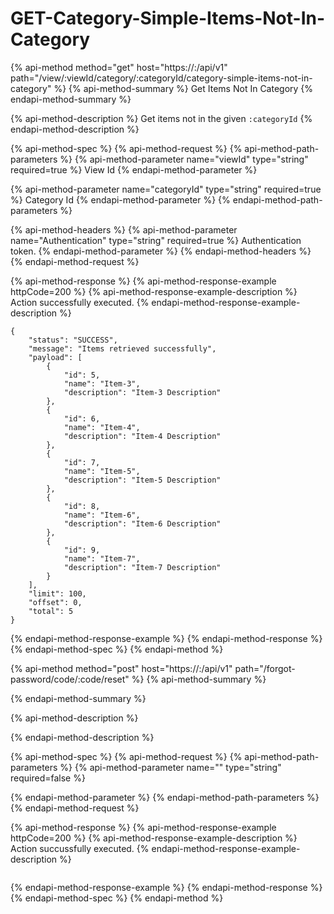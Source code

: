# GET-Category-Simple-Items-Not-In-Category

{% api-method method="get" host="https://<host>:<port>/api/v1" path="/view/:viewId/category/:categoryId/category-simple-items-not-in-category" %}
{% api-method-summary %}
Get Items Not In Category
{% endapi-method-summary %}

{% api-method-description %}
Get items not in the given `:categoryId`
{% endapi-method-description %}

{% api-method-spec %}
{% api-method-request %}
{% api-method-path-parameters %}
{% api-method-parameter name="viewId" type="string" required=true %}
View Id
{% endapi-method-parameter %}

{% api-method-parameter name="categoryId" type="string" required=true %}
Category Id
{% endapi-method-parameter %}
{% endapi-method-path-parameters %}

{% api-method-headers %}
{% api-method-parameter name="Authentication" type="string" required=true %}
Authentication token.
{% endapi-method-parameter %}
{% endapi-method-headers %}
{% endapi-method-request %}

{% api-method-response %}
{% api-method-response-example httpCode=200 %}
{% api-method-response-example-description %}
Action successfully executed.
{% endapi-method-response-example-description %}

```
{
    "status": "SUCCESS",
    "message": "Items retrieved successfully",
    "payload": [
        {
            "id": 5,
            "name": "Item-3",
            "description": "Item-3 Description"
        },
        {
            "id": 6,
            "name": "Item-4",
            "description": "Item-4 Description"
        },
        {
            "id": 7,
            "name": "Item-5",
            "description": "Item-5 Description"
        },
        {
            "id": 8,
            "name": "Item-6",
            "description": "Item-6 Description"
        },
        {
            "id": 9,
            "name": "Item-7",
            "description": "Item-7 Description"
        }
    ],
    "limit": 100,
    "offset": 0,
    "total": 5
}
```
{% endapi-method-response-example %}
{% endapi-method-response %}
{% endapi-method-spec %}
{% endapi-method %}

{% api-method method="post" host="https://<host>:<port>/api/v1" path="/forgot-password/code/:code/reset" %}
{% api-method-summary %}

{% endapi-method-summary %}

{% api-method-description %}

{% endapi-method-description %}

{% api-method-spec %}
{% api-method-request %}
{% api-method-path-parameters %}
{% api-method-parameter name="" type="string" required=false %}

{% endapi-method-parameter %}
{% endapi-method-path-parameters %}
{% endapi-method-request %}

{% api-method-response %}
{% api-method-response-example httpCode=200 %}
{% api-method-response-example-description %}
Action succussfully executed.
{% endapi-method-response-example-description %}

```

```
{% endapi-method-response-example %}
{% endapi-method-response %}
{% endapi-method-spec %}
{% endapi-method %}



